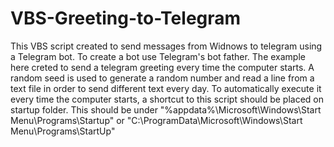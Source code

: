 # VBS-Greeting-to-Telegram
This VBS script created to send messages from Widnows to telegram using a Telegram bot.
To create a bot use Telegram's bot father.
The example here creted to send a telegram greeting every time the computer starts. A random seed is used to generate a random number and read a line from a text file in order to send different text every day.
To automatically execute it every time the computer starts, a shortcut to this script should be placed on startup folder. 
This should be under "%appdata%\Microsoft\Windows\Start Menu\Programs\Startup" or "C:\ProgramData\Microsoft\Windows\Start Menu\Programs\StartUp"
